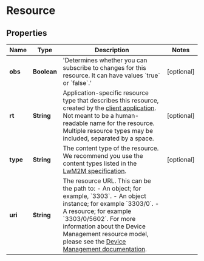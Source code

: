 
# Resource

## Properties
Name | Type | Description | Notes
------------ | ------------- | ------------- | -------------
**obs** | **Boolean** | &#39;Determines whether you can subscribe to changes for this resource. It can have values &#x60;true&#x60; or &#x60;false&#x60;.&#39; |  [optional]
**rt** | **String** | Application-specific resource type that describes this resource, created by the [client application](https://developer.pelion.com/docs/device-management/current/resources/resource-setup-in-device-management-client.html). Not meant to be a human-readable name for the resource. Multiple resource types may be included, separated by a space. |  [optional]
**type** | **String** | The content type of the resource.  We recommend you use the content types listed in the [LwM2M specification](http://www.openmobilealliance.org/wp/omna/lwm2m/lwm2mregistry.html). |  [optional]
**uri** | **String** | The resource URL. This can be the path to:  - An object; for example, &#x60;3303&#x60;. - An object instance; for example &#x60;3303/0&#x60;. - A resource; for example &#x60;3303/0/5602&#x60;.  For more information about the Device Management resource model, please see the [Device Management documentation](https://developer.pelion.com/docs/device-management/current/resources/resource-model.html). | 



